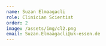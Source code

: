 ```yaml
---
name: Suzan Elmaagacli
role: Clinician Scientist
order: 2
image: /assets/img/cl2.png
email: Suzan.Elmaagacli@uk-essen.de
---
```

